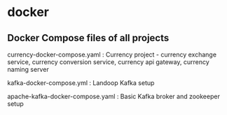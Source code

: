 # docker
Docker Compose files of all projects
--------------------------------------------------

currency-docker-compose.yaml : Currency project - currency exchange service, currency conversion service, currency api gateway, currency naming server

kafka-docker-compose.yml : Landoop Kafka setup 

apache-kafka-docker-compose.yaml : Basic Kafka broker and zookeeper setup
